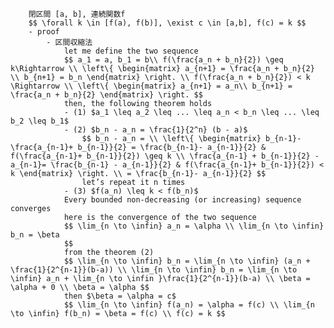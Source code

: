 
        閉区間 [a, b], 連続関数f
        $$ \forall k \in [f(a), f(b)], \exist c \in [a,b], f(c) = k $$
        - proof
            - 区間収縮法
                let me define the two sequence
                $$ a_1 = a, b_1 = b\\ f(\frac{a_n + b_n}{2}) \geq k\Rightarrow \\ \left\{ \begin{matrix} a_{n+1} = \frac{a_n + b_n}{2} \\ b_{n+1} = b_n \end{matrix} \right. \\ f(\frac{a_n + b_n}{2}) < k \Rightarrow \\ \left\{ \begin{matrix} a_{n+1} = a_n\\ b_{n+1} = \frac{a_n + b_n}{2} \end{matrix} \right. $$
                then, the following theorem holds
                - (1) $a_1 \leq a_2 \leq ... \leq a_n < b_n \leq ... \leq b_2 \leq b_1$
                - (2) $b_n - a_n = \frac{1}{2^n} (b - a)$
                    $$ b_n - a_n = \\ \left\{ \begin{matrix} b_{n-1}- \frac{a_{n-1}+ b_{n-1}}{2} = \frac{b_{n-1}- a_{n-1}}{2} & f(\frac{a_{n-1}+ b_{n-1}}{2}) \geq k \\ \frac{a_{n-1} + b_{n-1}}{2} - a_{n-1}= \frac{b_{n-1} - a_{n-1}}{2} & f(\frac{a_{n-1}+ b_{n-1}}{2}) < k \end{matrix} \right. \\ = \frac{b_{n-1}- a_{n-1}}{2} $$
                    let’s repeat it n times
                - (3) $f(a_n) \leq k < f(b_n)$
                Every bounded non-decreasing (or increasing) sequence converges
                here is the convergence of the two sequence
                $$ \lim_{n \to \infin} a_n = \alpha \\ \lim_{n \to \infin} b_n = \beta
                $$
                from the theorem (2)
                $$ \lim_{n \to \infin} b_n = \lim_{n \to \infin} (a_n + \frac{1}{2^{n-1}}(b-a)) \\ \lim_{n \to \infin} b_n = \lim_{n \to \infin} a_n + \lim_{n \to \infin }\frac{1}{2^{n-1}}(b-a) \\ \beta = \alpha + 0 \\ \beta = \alpha $$
                then $\beta = \alpha = c$
                $$ \lim_{n \to \infin} f(a_n) = \alpha = f(c) \\ \lim_{n \to \infin} f(b_n) = \beta = f(c) \\ f(c) = k $$